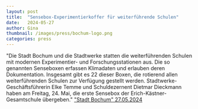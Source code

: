 ```yaml
---
layout: post
title:  "Sensebox-Experimentierkoffer für weiterführende Schulen"
date:   2024-05-27
author: Gina
thumbnail: /images/press/bochum-logo.png
categories: press
---
```

"Die Stadt Bochum und die Stadtwerke statten die weiterführenden Schulen mit modernen Experimentier- und Forschungsstationen aus. Die so genannten Senseboxen erfassen Klimadaten und erlauben deren Dokumentation. Insgesamt gibt es 22 dieser Boxen, die rotierend allen weiterführenden Schulen zur Verfügung gestellt werden. Stadtwerke-Geschäftsführerin Elke Temme und Schuldezernent Dietmar Dieckmann haben am Freitag, 24. Mai, die erste Sensebox der Erich-Kästner-Gesamtschule übergeben."
<a href="https://www.bochum.de/Pressemeldungen/27-Mai-2024/Sensebox-Experimentierkoffer-fuer-weiterfuehrende-Schulen">"Stadt Bochum" 27.05.2024</a>
